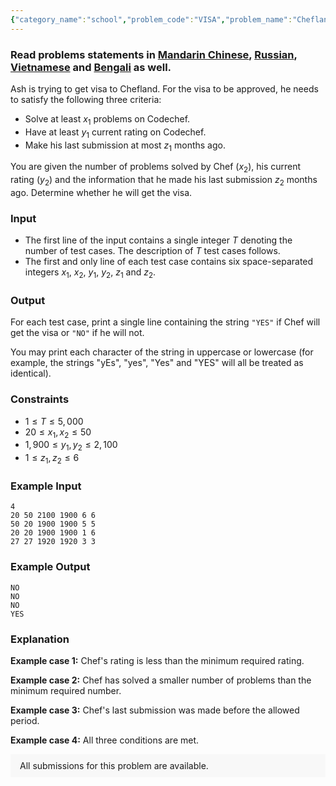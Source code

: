 ```yaml
---
{"category_name":"school","problem_code":"VISA","problem_name":"Chefland Visa","problemComponents":{"constraints":"","constraintsState":false,"subtasks":"","subtasksState":false,"inputFormat":"","inputFormatState":false,"outputFormat":"","outputFormatState":false,"sampleTestCases":{}},"video_editorial_url":"https://youtu.be/enRDMIazixA","languages_supported":{"0":"CPP14","1":"C","2":"JAVA","3":"PYTH 3.6","4":"CPP17","5":"PYTH","6":"PYP3","7":"CS2","8":"ADA","9":"PYPY","10":"TEXT","11":"PAS fpc","12":"NODEJS","13":"RUBY","14":"PHP","15":"GO","16":"HASK","17":"TCL","18":"PERL","19":"SCALA","20":"LUA","21":"kotlin","22":"BASH","23":"JS","24":"LISP sbcl","25":"rust","26":"PAS gpc","27":"BF","28":"CLOJ","29":"R","30":"D","31":"CAML","32":"FORT","33":"ASM","34":"swift","35":"FS","36":"WSPC","37":"LISP clisp","38":"SQL","39":"SCM guile","40":"PERL6","41":"ERL","42":"CLPS","43":"ICK","44":"NICE","45":"PRLG","46":"ICON","47":"COB","48":"SCM chicken","49":"PIKE","50":"SCM qobi","51":"ST","52":"SQLQ","53":"NEM"},"max_timelimit":0.5,"source_sizelimit":50000,"problem_author":"daanish_adm","problem_tester":"","date_added":"9-06-2021","tags":{"0":"cakewalk","1":"cook130","2":"daanish_adm"},"problem_difficulty_level":"Cakewalk","best_tag":"","editorial_url":"https://discuss.codechef.com/problems/VISA","time":{"view_start_date":1624214704,"submit_start_date":1624214704,"visible_start_date":1624214704,"end_date":1735669800},"is_direct_submittable":false,"problemDiscussURL":"https://discuss.codechef.com/search?q=VISA","is_proctored":false,"visitedContests":{},"layout":"problem"}
---
```

### Read problems statements in [Mandarin Chinese](https://www.codechef.com/download/translated/COOK130/mandarin/VISA.pdf), [Russian](https://www.codechef.com/download/translated/COOK130/russian/VISA.pdf), [Vietnamese](https://www.codechef.com/download/translated/COOK130/vietnamese/VISA.pdf) and [Bengali](https://www.codechef.com/download/translated/COOK130/bengali/VISA.pdf) as well.

Ash is trying to get visa to Chefland. For the visa to be approved, he needs to satisfy the following three criteria:
- Solve at least $x_1$ problems on Codechef.
- Have at least $y_1$ current rating on Codechef.
- Make his last submission at most $z_1$ months ago.

You are given the number of problems solved by Chef ($x_2$), his current rating ($y_2$) and the information that he made his last submission $z_2$ months ago. Determine whether he will get the visa.

### Input
- The first line of the input contains a single integer $T$ denoting the number of test cases. The description of $T$ test cases follows.
- The first and only line of each test case contains six space-separated integers $x_1$, $x_2$, $y_1$, $y_2$, $z_1$ and $z_2$.

### Output
For each test case, print a single line containing the string `"YES"` if Chef will get the visa or `"NO"` if he will not.

You may print each character of the string in uppercase or lowercase (for example, the strings "yEs", "yes", "Yes" and "YES" will all be treated as identical).

### Constraints
- $1 \leq T \leq 5,000$
- $20 \leq x_1, x_2 \leq 50$
- $1,900 \leq y_1, y_2 \leq 2,100$
- $1 \leq z_1, z_2 \leq 6$

### Example Input
```
4
20 50 2100 1900 6 6
50 20 1900 1900 5 5
20 20 1900 1900 1 6
27 27 1920 1920 3 3
```

### Example Output
```
NO
NO
NO
YES
```
	
### Explanation
**Example case 1:** Chef's rating is less than the minimum required rating.

**Example case 2:** Chef has solved a smaller number of problems than the minimum required number.

**Example case 3:** Chef's last submission was made before the allowed period.

**Example case 4:** All three conditions are met.

<aside style='background: #f8f8f8;padding: 10px 15px;'><div>All submissions for this problem are available.</div></aside>